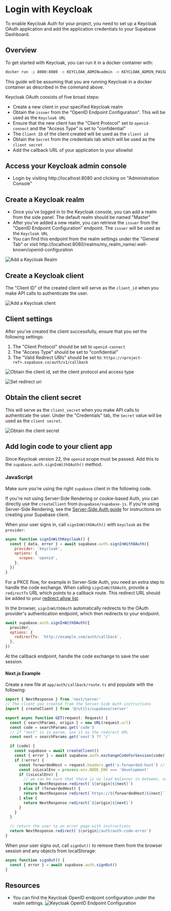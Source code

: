 # Login with Keycloak

To enable Keycloak Auth for your project, you need to set up a Keycloak OAuth application and add the application credentials to your Supabase Dashboard.

## Overview

To get started with Keycloak, you can run it in a docker container with: 
```bash
docker run -p 8080:8080 -e KEYCLOAK_ADMIN=admin -e KEYCLOAK_ADMIN_PASSWORD=admin quay.io/keycloak/keycloak:latest start-dev
```

This guide will be assuming that you are running Keycloak in a docker container as described in the command above.

Keycloak OAuth consists of five broad steps:

- Create a new client in your specified Keycloak realm
- Obtain the `issuer` from the "OpenID Endpoint Configuration". This will be used as the `Keycloak URL`
- Ensure that the new client has the "Client Protocol" set to `openid-connect` and the "Access Type" is set to "confidential"
- The `Client ID` of the client created will be used as the `client id`
- Obtain the `Secret` from the credentials tab which will be used as the `client secret`
- Add the callback URL of your application to your allowlist

## Access your Keycloak admin console

- Login by visiting http://localhost:8080 and clicking on "Administration Console"

## Create a Keycloak realm

- Once you've logged in to the Keycloak console, you can add a realm from the side panel. The default realm should be named "Master"
- After you've added a new realm, you can retrieve the `issuer` from the "OpenID Endpoint Configuration" endpoint. The `issuer` will be used as the `Keycloak URL`
- You can find this endpoint from the realm settings under the "General Tab" or visit http://localhost:8080/realms/my_realm_name/.well-known/openid-configuration

![Add a Keycloak Realm](https://supabase.com/docs/img/guides/auth-keycloak/keycloak-create-realm.png)

## Create a Keycloak client

The "Client ID" of the created client will serve as the `client_id` when you make API calls to authenticate the user.

![Add a Keycloak client](https://supabase.com/docs/img/guides/auth-keycloak/keycloak-add-client.png)

## Client settings

After you've created the client successfully, ensure that you set the following settings:

1. The "Client Protocol" should be set to `openid-connect`
2. The "Access Type" should be set to "confidential"
3. The "Valid Redirect URIs" should be set to: `https://<project-ref>.supabase.co/auth/v1/callback`

![Obtain the client id, set the client protocol and access type](https://supabase.com/docs/img/guides/auth-keycloak/keycloak-client-id.png)

![Set redirect uri](https://supabase.com/docs/img/guides/auth-keycloak/keycloak-redirect-uri.png)

## Obtain the client secret

This will serve as the `client_secret` when you make API calls to authenticate the user.
Under the "Credentials" tab, the `Secret` value will be used as the `client secret`.

![Obtain the client secret](https://supabase.com/docs/img/guides/auth-keycloak/keycloak-client-secret.png)

## Add login code to your client app

Since Keycloak version 22, the `openid` scope must be passed. Add this to the `supabase.auth.signInWithOAuth()` method.

### JavaScript

Make sure you're using the right `supabase` client in the following code.

If you're not using Server-Side Rendering or cookie-based Auth, you can directly use the `createClient` from `@supabase/supabase-js`. If you're using Server-Side Rendering, see the [Server-Side Auth guide](https://supabase.com/docs/guides/auth/server-side/creating-a-client) for instructions on creating your Supabase client.

When your user signs in, call `signInWithOAuth()` with `keycloak` as the `provider`:

```javascript
async function signInWithKeycloak() {
  const { data, error } = await supabase.auth.signInWithOAuth({
    provider: 'keycloak',
    options: {
      scopes: 'openid',
    },
  })
}
```

For a PKCE flow, for example in Server-Side Auth, you need an extra step to handle the code exchange. When calling `signInWithOAuth`, provide a `redirectTo` URL which points to a callback route. This redirect URL should be added to your [redirect allow list](https://supabase.com/docs/guides/auth/redirect-urls).

In the browser, `signInWithOAuth` automatically redirects to the OAuth provider's authentication endpoint, which then redirects to your endpoint.

```javascript
await supabase.auth.signInWithOAuth({
  provider,
  options: {
    redirectTo: `http://example.com/auth/callback`,
  },
})
```

At the callback endpoint, handle the code exchange to save the user session.

#### Next.js Example

Create a new file at `app/auth/callback/route.ts` and populate with the following:

```javascript
import { NextResponse } from 'next/server'
// The client you created from the Server-Side Auth instructions
import { createClient } from '@/utils/supabase/server'

export async function GET(request: Request) {
  const { searchParams, origin } = new URL(request.url)
  const code = searchParams.get('code')
  // if "next" is in param, use it as the redirect URL
  const next = searchParams.get('next') ?? '/'

  if (code) {
    const supabase = await createClient()
    const { error } = await supabase.auth.exchangeCodeForSession(code)
    if (!error) {
      const forwardedHost = request.headers.get('x-forwarded-host') // original origin before load balancer
      const isLocalEnv = process.env.NODE_ENV === 'development'
      if (isLocalEnv) {
        // we can be sure that there is no load balancer in between, so no need to watch for X-Forwarded-Host
        return NextResponse.redirect(`${origin}${next}`)
      } else if (forwardedHost) {
        return NextResponse.redirect(`https://${forwardedHost}${next}`)
      } else {
        return NextResponse.redirect(`${origin}${next}`)
      }
    }
  }

  // return the user to an error page with instructions
  return NextResponse.redirect(`${origin}/auth/auth-code-error`)
}
```

When your user signs out, call `signOut()` to remove them from the browser session and any objects from localStorage:

```javascript
async function signOut() {
  const { error } = await supabase.auth.signOut()
}
```

## Resources

- You can find the Keycloak OpenID endpoint configuration under the realm settings.
![Keycloak OpenID Endpoint Configuration](https://supabase.com/docs/img/guides/auth-keycloak/keycloak-openid-endpoint-config.png)
